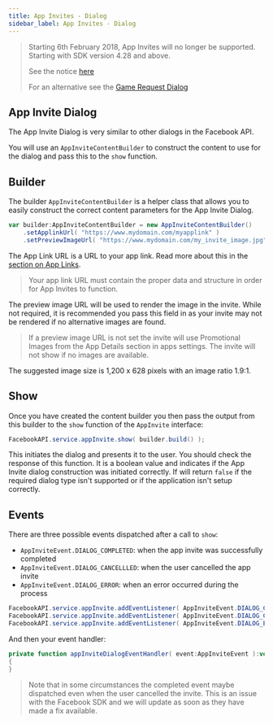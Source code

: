 ```yaml
---
title: App Invites - Dialog
sidebar_label: App Invites - Dialog
---
```


>
> Starting 6th February 2018, App Invites will no longer be supported. Starting with SDK version 4.28 and above.
>
> See the notice [here](https://developers.facebook.com/blog/post/2017/11/07/changes-developer-offerings/)
>
> For an alternative see the [Game Request Dialog](games---game-request-dialog)
>

## App Invite Dialog

The App Invite Dialog is very similar to other dialogs in the Facebook API. 

You will use an `AppInviteContentBuilder` to construct the content to use
for the dialog and pass this to the `show` function.


## Builder

The builder `AppInviteContentBuilder` is a helper class that allows you to easily
construct the correct content parameters for the App Invite Dialog. 

```actionscript
var builder:AppInviteContentBuilder = new AppInviteContentBuilder()
	.setApplinkUrl( "https://www.mydomain.com/myapplink" )
	.setPreviewImageUrl( "https://www.mydomain.com/my_invite_image.jpg" );
```

The App Link URL is a URL to your app link. Read more about this in the [section on App Links](https://developers.facebook.com/docs/app-invites/android#app_links).

>
> Your app link URL must contain the proper data and structure in order for App Invites to function.
>

The preview image URL will be used to render the image in the invite. 
While not required, it is recommended you pass this field in as your 
invite may not be rendered if no alternative images are found.

>
> If a preview image URL is not set the invite will use Promotional Images 
> from the App Details section in apps settings. The invite will not show 
> if no images are available.
>

The suggested image size is 1,200 x 628 pixels with an image ratio 1.9:1.




## Show

Once you have created the content builder you then pass the output from this builder to the 
`show` function of the `AppInvite` interface:

```actionscript
FacebookAPI.service.appInvite.show( builder.build() );
```

This initiates the dialog and presents it to the user. You should check the response
of this function. It is a boolean value and indicates if the App Invite dialog construction
was initiated correctly. If will return `false` if the required dialog type isn't supported
or if the application isn't setup correctly.


## Events

There are three possible events dispatched after a call to `show`:

- `AppInviteEvent.DIALOG_COMPLETED`: when the app invite was successfully completed
- `AppInviteEvent.DIALOG_CANCELLLED`: when the user cancelled the app invite
- `AppInviteEvent.DIALOG_ERROR`: when an error occurred during the process


```actionscript
FacebookAPI.service.appInvite.addEventListener( AppInviteEvent.DIALOG_COMPLETED, appInviteDialogEventHandler );
FacebookAPI.service.appInvite.addEventListener( AppInviteEvent.DIALOG_CANCELLED, appInviteDialogEventHandler );
FacebookAPI.service.appInvite.addEventListener( AppInviteEvent.DIALOG_ERROR, appInviteDialogEventHandler );
```

And then your event handler:

```actionscript
private function appInviteDialogEventHandler( event:AppInviteEvent ):void 
{
}
```

> 
> Note that in some circumstances the completed event maybe dispatched even when the user
> cancelled the invite. This is an issue with the Facebook SDK and we will update as soon
> as they have made a fix available.
>



